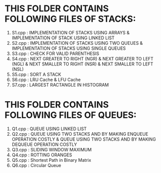 # THIS FOLDER CONTAINS FOLLOWING FILES OF STACKS:
1. S1.cpp : IMPLEMENTATION OF STACKS USING ARRAYS & IMPLEMENTATION OF STACK USING LINKED LIST
2. S2.cpp : IMPLEMENTATION OF STACKS USING TWO QUEUES & IMPLEMENTATION OF STACKS USING SINGLE QUEUES
3. S3.cpp : CHECK FOR VALID PARENTHESIS
4. S4.cpp : NEXT GREATER TO RIGHT (NGR) & NEXT GREATER TO LEFT (NGL) & NEXT SMALLER TO RIGHT (NSR) & NEXT SMALLER TO LEFT (NSL)
5. S5.cpp : SORT A STACK
6. S6.cpp : LRU Cache & LFU Cache
7. S7.cpp : LARGEST RACTANGLE IN HISTOGRAM

# THIS FOLDER CONTAINS FOLLOWING FILES OF QUEUES:
1. Q1.cpp : QUEUE USING LINKED LIST
2. Q2.cpp : QUEUE USING TWO STACKS AND BY MAKING ENQUEUE OPERATION COSTLY & QUEUE USING TWO STACKS AND BY MAKING DEQUEUE OPERATION COSTLY
3. Q3.cpp : SLIDING WINDOW MAXIMUM
4. Q4.cpp : ROTTING ORANGES
5. Q5.cpp : Shortest Path in Binary Matrix
5. Q6.cpp : Circular Queue
